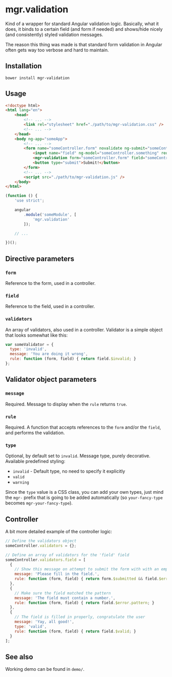 # mgr.validation

Kind of a wrapper for standard Angular validation logic. Basically, what it does, it binds to a certain field (and form if needed) and shows/hide nicely (and consistently) styled validation messages.

The reason this thing was made is that standard form validation in Angular often gets way too verbose and hard to maintain.

## Installation

```
bower install mgr-validation
```

## Usage

```html
<!doctype html>
<html lang="en">
	<head>
		<!-- ... -->
		<link rel="stylesheet" href="./path/to/mgr-validation.css" />
		<!-- ... -->
	</head>
	<body ng-app="someApp">
		<!-- ... -->
		<form name="someController.form" novalidate ng-submit="someController.submit()">
			<input name="field" ng-model="someController.something" required type="text" />
			<mgr-validation form="someController.form" field="someController.form.field" validators="someController.validators.field"></mgr-validation>
			<button type="submit">Submit!</button>
		</form>
		<!-- ... -->
		<script src="./path/to/mgr-validation.js" />
	</body>
</html>
```

```js
(function () {
	'use strict';

	angular
		.module('someModule', [
			'mgr.validation'
		]);

	// ...

})();
```

## Directive parameters

### `form`

Reference to the form, used in a controller.

### `field`

Reference to the field, used in a controller.

### `validators`

An array of validators, also used in a controller. Validator is a simple object that looks somewhat like this:

```javascript
var someValidator = {
  type: 'invalid',
  message: 'You are doing it wrong',
  rule: function (form, field) { return field.$invalid; }
};
```

## Validator object parameters

### `message`

Required. Message to display when the `rule` returns `true`.

### `rule`

Required. A function that accepts references to the `form` and/or the `field`, and performs the validation.

### `type`

Optional, by default set to `invalid`. Message type, purely decorative. Available predefined styling:

- `invalid` - Default type, no need to specify it explicitly
- `valid`
- `warning`

Since the `type` value is a CSS class, you can add your own types, just mind the `mgr-` prefix that is going to be added automatically (so `your-fancy-type` becomes `mgr-your-fancy-type`).

## Controller

A bit more detailed example of the controller logic:

```javascript
// Define the validators object
someController.validators = {};

// Define an array of validators for the 'field' field
someController.validators.field = [
  {
    // Show this message on attempt to submit the form with with an empty required field
    message: 'Please fill in the field.',
    rule: function (form, field) { return form.$submitted && field.$error.required; }
  },
  {
    // Make sure the field matched the pattern
    message: 'The field must contain a number.',
    rule: function (form, field) { return field.$error.pattern; }
  },
  {
    // The field is filled in properly, congratulate the user
    message: 'Yay, all good!',
    type: 'valid',
    rule: function (form, field) { return field.$valid; }
  }
];
```

## See also

Working demo can be found in `demo/`.
